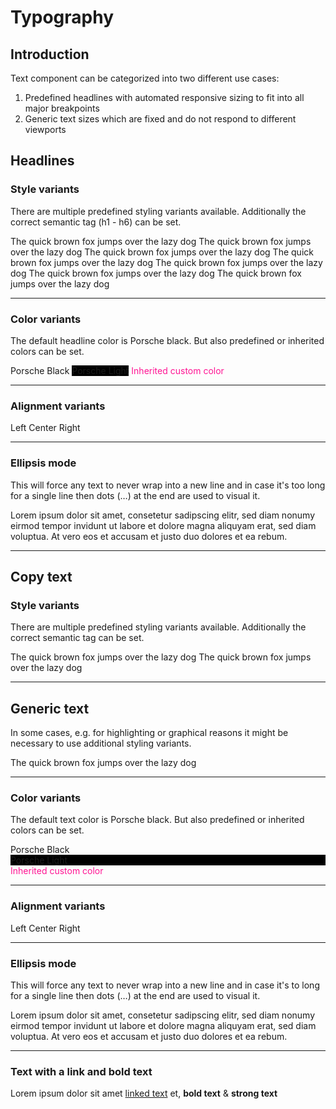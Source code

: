 # Typography

## Introduction
Text component can be categorized into two different use cases:

1. Predefined headlines with automated responsive sizing to fit into all major breakpoints
2. Generic text sizes which are fixed and do not respond to different viewports

## Headlines

### Style variants
There are multiple predefined styling variants available. Additionally the correct semantic tag (h1 - h6) can be set.

<Playground>
  <p-headline variant="large-title" tag="h1">The quick brown fox jumps over the lazy dog</p-headline>
  <p-headline variant="headline-1" tag="h1">The quick brown fox jumps over the lazy dog</p-headline>
  <p-headline variant="headline-2" tag="h2">The quick brown fox jumps over the lazy dog</p-headline>
  <p-headline variant="headline-3" tag="h3">The quick brown fox jumps over the lazy dog</p-headline>
  <p-headline variant="headline-4" tag="h4">The quick brown fox jumps over the lazy dog</p-headline>
  <p-headline variant="headline-5" tag="h5">The quick brown fox jumps over the lazy dog</p-headline>
  <p-headline variant="headline-6" tag="h6">The quick brown fox jumps over the lazy dog</p-headline>
</Playground>

---

### Color variants
The default headline color is Porsche black. But also predefined or inherited colors can be set.

<Playground>
  <p-headline color="porsche-black">Porsche Black</p-headline>
  <p-headline color="porsche-light" style="background: black;">Porsche Light</p-headline>
  <p-headline color="inherit" style="color: deeppink;">Inherited custom color</p-headline>
</Playground>

---

### Alignment variants

<Playground>
  <p-headline align="left">Left</p-headline>
  <p-headline align="center">Center</p-headline>
  <p-headline align="right">Right</p-headline>
</Playground>

---

### Ellipsis mode
This will force any text to never wrap into a new line and in case it's too long for a single line then dots (…) at the end are used to visual it.

<Playground>
  <p-headline ellipsis="true">Lorem ipsum dolor sit amet, consetetur sadipscing elitr, sed diam nonumy eirmod tempor invidunt ut labore et dolore magna aliquyam erat, sed diam voluptua. At vero eos et accusam et justo duo dolores et ea rebum.</p-headline>
</Playground>

---

## Copy text

### Style variants
There are multiple predefined styling variants available. Additionally the correct semantic tag can be set.

<Playground>
  <p-text variant="copy">The quick brown fox jumps over the lazy dog</p-text>
  <p-text variant="small">The quick brown fox jumps over the lazy dog</p-text>
</Playground>

---

## Generic text

In some cases, e.g. for highlighting or graphical reasons it might be necessary to use additional styling variants.

<Playground>
  <template #configurator>
    <select @change="variant = $event.target.value">
      <option disabled>Select a style variant</option>
      <option>18</option>
      <option>20</option>
      <option>20-thin</option>
      <option>24</option>
      <option>24-thin</option>
      <option>28</option>
      <option>28-thin</option>
      <option>30</option>
      <option>30-thin</option>
      <option>32</option>
      <option>32-thin</option>
      <option>36</option>
      <option>36-thin</option>
      <option>42</option>
      <option>42-thin</option>
      <option>44</option>
      <option>44-thin</option>
      <option>48</option>
      <option>48-thin</option>
      <option>52</option>
      <option>52-thin</option>
      <option>60</option>
      <option selected>60-thin</option>
      <option>62</option>
      <option>62-thin</option>
      <option>72</option>
      <option>72-thin</option>
      <option>84</option>
      <option>84-thin</option>
    </select>
  </template>
  <p-text :variant="variant">The quick brown fox jumps over the lazy dog</p-text>
</Playground>

---

### Color variants
The default text color is Porsche black. But also predefined or inherited colors can be set.

<Playground>
  <p-text color="porsche-black">Porsche Black</p-text>
  <p-text color="porsche-light" style="background: black; display: block;">Porsche Light</p-text>
  <p-text color="inherit" style="color: deeppink;">Inherited custom color</p-text>
</Playground>

---

### Alignment variants

<Playground>
  <p-text align="left">Left</p-text>
  <p-text align="center">Center</p-text>
  <p-text align="right">Right</p-text>
</Playground>

---

### Ellipsis mode
This will force any text to never wrap into a new line and in case it's to long for a single line then dots (…) at the end are used to visual it.

<Playground>
  <p-text ellipsis="true">Lorem ipsum dolor sit amet, consetetur sadipscing elitr, sed diam nonumy eirmod tempor invidunt ut labore et dolore magna aliquyam erat, sed diam voluptua. At vero eos et accusam et justo duo dolores et ea rebum.</p-text>
</Playground>

---

### Text with a link and bold text

<Playground>
  <p-text>Lorem ipsum dolor sit amet <a href="#">linked text</a> et, <b>bold text</b> & <strong>strong text</strong></p-text>
</Playground>


<script lang="ts">
  import { Component, Vue } from 'vue-property-decorator';
  
  @Component
  export default class PlaygroundTypography extends Vue {
    public variant: string = '60-thin';
  }
</script>